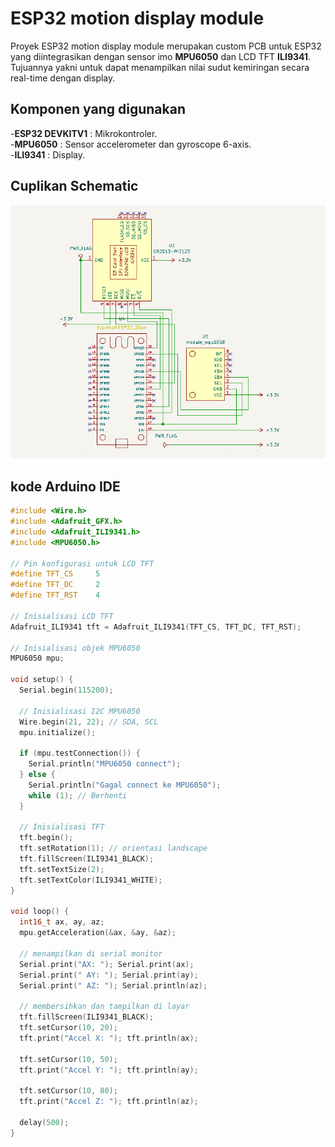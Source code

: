 # ESP32 motion display module
Proyek ESP32 motion display module merupakan custom PCB untuk ESP32 yang diintegrasikan dengan sensor imo **MPU6050** dan LCD TFT **ILI9341**. Tujuannya yakni untuk dapat menampilkan nilai sudut kemiringan secara real-time dengan display.
## Komponen yang digunakan
-**ESP32 DEVKITV1**  : Mikrokontroler.  
-**MPU6050**         : Sensor accelerometer dan gyroscope 6-axis.  
-**ILI9341**         : Display.  
## Cuplikan Schematic
![Skematik](images/schematic1.png)
## kode Arduino IDE
```cpp  
#include <Wire.h>
#include <Adafruit_GFX.h>
#include <Adafruit_ILI9341.h>
#include <MPU6050.h>

// Pin konfigurasi untuk LCD TFT
#define TFT_CS     5
#define TFT_DC     2
#define TFT_RST    4

// Inisialisasi LCD TFT
Adafruit_ILI9341 tft = Adafruit_ILI9341(TFT_CS, TFT_DC, TFT_RST);

// Inisialisasi objek MPU6050
MPU6050 mpu;

void setup() {
  Serial.begin(115200);

  // Inisialisasi I2C MPU6050
  Wire.begin(21, 22); // SDA, SCL
  mpu.initialize();

  if (mpu.testConnection()) {
    Serial.println("MPU6050 connect");
  } else {
    Serial.println("Gagal connect ke MPU6050");
    while (1); // Berhenti
  }

  // Inisialisasi TFT
  tft.begin();
  tft.setRotation(1); // orientasi landscape
  tft.fillScreen(ILI9341_BLACK);
  tft.setTextSize(2);
  tft.setTextColor(ILI9341_WHITE);
}

void loop() {
  int16_t ax, ay, az;
  mpu.getAcceleration(&ax, &ay, &az);

  // menampilkan di serial monitor
  Serial.print("AX: "); Serial.print(ax);
  Serial.print(" AY: "); Serial.print(ay);
  Serial.print(" AZ: "); Serial.println(az);

  // membersihkan dan tampilkan di layar
  tft.fillScreen(ILI9341_BLACK);
  tft.setCursor(10, 20);
  tft.print("Accel X: "); tft.println(ax);

  tft.setCursor(10, 50);
  tft.print("Accel Y: "); tft.println(ay);

  tft.setCursor(10, 80);
  tft.print("Accel Z: "); tft.println(az);

  delay(500);
}  
